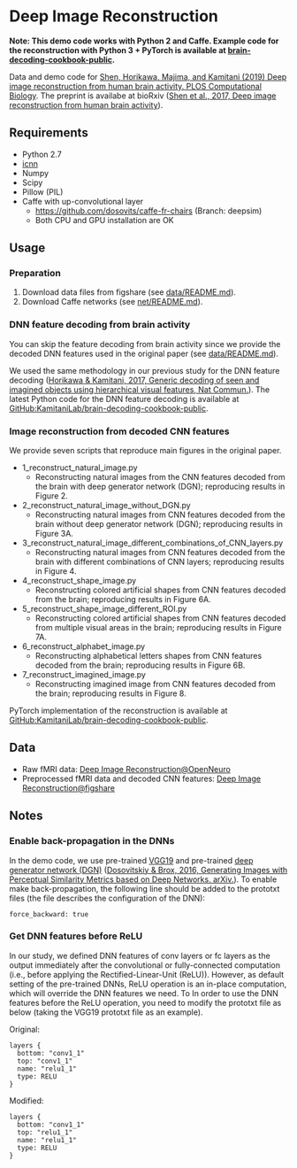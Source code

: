 # Deep Image Reconstruction

**Note: This demo code works with Python 2 and Caffe. Example code for the reconstruction with Python 3 + PyTorch is available at [brain-decoding-cookbook-public](https://github.com/KamitaniLab/brain-decoding-cookbook-public/tree/main/reconstruction).**


Data and demo code for [Shen, Horikawa, Majima, and Kamitani (2019) Deep image reconstruction from human brain activity. PLOS Computational Biology](https://doi.org/10.1371/journal.pcbi.1006633).
The preprint is availabe at bioRxiv ([Shen et al., 2017, Deep image reconstruction from human brain activity](https://www.biorxiv.org/content/early/2017/12/30/240317)).

## Requirements

- Python 2.7
- [icnn](https://github.com/KamitaniLab/icnn)
- Numpy
- Scipy
- Pillow (PIL)
- Caffe with up-convolutional layer
    - https://github.com/dosovits/caffe-fr-chairs (Branch: deepsim)
    - Both CPU and GPU installation are OK

## Usage

### Preparation

1. Download data files from figshare (see [data/README.md](data/README.md)).
2. Download Caffe networks (see [net/README.md](net/README.md)).

### DNN feature decoding from brain activity

You can skip the feature decoding from brain activity since we provide the decoded DNN features used in the original paper (see [data/README.md](data/README.md)).

We used the same methodology in our previous study for the DNN feature decoding ([Horikawa & Kamitani, 2017, Generic decoding of seen and imagined objects using hierarchical visual features, Nat Commun.](https://www.nature.com/articles/ncomms15037)).
The latest Python code for the DNN feature decoding is available at [GitHub:KamitaniLab/brain-decoding-cookbook-public](https://github.com/KamitaniLab/brain-decoding-cookbook-public).

### Image reconstruction from decoded CNN features

We provide seven scripts that reproduce main figures in the original paper.

- 1_reconstruct_natural_image.py
    - Reconstructing natural images from the CNN features decoded from the brain with deep generator network (DGN); reproducing results in Figure 2.
- 2_reconstruct_natural_image_without_DGN.py
    - Reconstructing natural images from CNN features decoded from the brain without deep generator network (DGN); reproducing results in Figure 3A.
- 3_reconstruct_natural_image_different_combinations_of_CNN_layers.py
    - Reconstructing natural images from CNN features decoded from the brain with different combinations of CNN layers; reproducing results in Figure 4.
- 4_reconstruct_shape_image.py
    - Reconstructing colored artificial shapes from CNN features decoded from the brain; reproducing results in Figure 6A.
- 5_reconstruct_shape_image_different_ROI.py
    - Reconstructing colored artificial shapes from CNN features decoded from multiple visual areas in the brain; reproducing results in Figure 7A.
- 6_reconstruct_alphabet_image.py
    - Reconstructing alphabetical letters shapes from CNN features decoded from the brain; reproducing results in Figure 6B.
- 7_reconstruct_imagined_image.py
    - Reconstructing imagined image from CNN features decoded from the brain; reproducing results in Figure 8.

PyTorch implementation of the reconstruction is available at [GitHub:KamitaniLab/brain-decoding-cookbook-public](https://github.com/KamitaniLab/brain-decoding-cookbook-public).

## Data

- Raw fMRI data: [Deep Image Reconstruction@OpenNeuro](https://openneuro.org/datasets/ds001506)
- Preprocessed fMRI data and decoded CNN features: [Deep Image Reconstruction@figshare](https://figshare.com/articles/Deep_Image_Reconstruction/7033577)

## Notes

### Enable back-propagation in the DNNs

In the demo code, we use pre-trained [VGG19](http://www.robots.ox.ac.uk/~vgg/software/very_deep/caffe/VGG_ILSVRC_19_layers.caffemodel) and pre-trained [deep generator network (DGN)](https://lmb.informatik.uni-freiburg.de/resources/binaries/arxiv2016_alexnet_inversion_with_gans/release_deepsim_v0.zip) ([Dosovitskiy & Brox, 2016, Generating Images with Perceptual Similarity Metrics based on Deep Networks. arXiv.](https://arxiv.org/abs/1602.02644)).
To enable make back-propagation, the following line should be added to the prototxt files (the file describes the configuration of the DNN):

```
force_backward: true
```

### Get DNN features before ReLU

In our study, we defined DNN features of conv layers or fc layers as the output immediately after the convolutional or fully-connected computation (i.e., before applying the Rectified-Linear-Unit (ReLU)).
However, as default setting of the pre-trained DNNs, ReLU operation is an in-place computation, which will override the DNN features we need.
To In order to use the DNN features before the ReLU operation, you need to modify the prototxt file as below (taking the VGG19 prototxt file as an example).

Original:

```
layers {
  bottom: "conv1_1"
  top: "conv1_1"
  name: "relu1_1"
  type: RELU
}
```

Modified:

```
layers {
  bottom: "conv1_1"
  top: "relu1_1"
  name: "relu1_1"
  type: RELU
}
```
